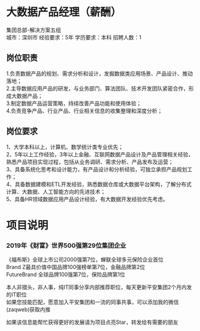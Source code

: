 # 大数据产品经理（薪酬）
集团总部-解决方案五组  
城市：深圳市 经验要求：5年 学历要求：本科  招聘人数：1

## 岗位职责
1.负责数据产品的规划、需求分析和设计，发掘数据类应用场景、产品设计、推动落地；   
2.主导数据应用产品的研发，与业务部门、算法团队、技术开发团队紧密合作，形成大数据产品；   
3.制定数据产品运营策略，持续改善产品功能和使用体验；   
4.负责竞争产品、行业产品、行业相关信息的收集整理和深度分析；

## 岗位要求
1、大学本科以上，计算机、数学统计类专业优先；   
2、5年以上工作经验，3年以上金融、互联网数据产品设计及产品管理相关经验，熟悉产品项目实现过程，包括从业务调研、需求分析、产品发布及运营；   
3、具备系统化思考和设计能力，有产品设计和分析经验，可独立承担产品规划工作；   
4、具备数据建模和ETL开发经验，熟悉数据仓库或大数据平台架构，了解分布式计算、大数据、人工智能方向的先进技术；   
5、具备HR领域数据应用产品设计经验，有大数据开发经验优先考虑。

# 项目说明

### 2019年《财富》世界500强第29位集团企业
《福布斯》全球上市公司2000强第7位，蝉联全球多元保险企业首位  
Brand Z最具价值中国品牌100强榜单第7位，金融品牌第2位  
FutureBrand 全球品牌100强第7位，保险品牌第1位

本人非猎头，非人事，纯IT同事分享内部推荐职位，每天更新平安集团2个月内发的IT职位  
如果您技能匹配，愿意加入平安集团和一流的同事共事，可以添加我的微信(zaqweb)获取内推 

如果该信息能帮忙获得更好的发展请为项目点亮Star，转发给有需要的朋友




